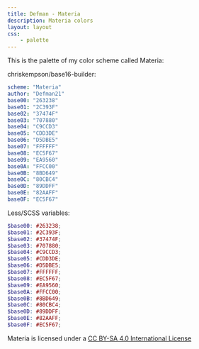 ```yaml
---
title: Defman - Materia
description: Materia colors
layout: layout
css:
    - palette
---
```

This is the palette of my color scheme called Materia:
<div id="palette">
    <div class="color" id="color-01"></div>
    <div class="color" id="color-02"></div>
    <div class="color" id="color-03"></div>
    <div class="color" id="color-04"></div>
    <div class="color" id="color-05"></div>
    <div class="color" id="color-06"></div>
    <div class="color" id="color-07"></div>
    <div class="color" id="color-08"></div>
</div>
<i class="fa fa-github"></i> chriskempson/base16-builder:

```yml
scheme: "Materia"
author: "Defman21"
base00: "263238"
base01: "2C393F"
base02: "37474F"
base03: "707880"
base04: "C9CCD3"
base05: "CDD3DE"
base06: "D5DBE5"
base07: "FFFFFF"
base08: "EC5F67"
base09: "EA9560"
base0A: "FFCC00"
base0B: "8BD649"
base0C: "80CBC4"
base0D: "89DDFF"
base0E: "82AAFF"
base0F: "EC5F67"
```

Less/SCSS variables:

```scss
$base00: #263238;
$base01: #2C393F;
$base02: #37474F;
$base03: #707880;
$base04: #C9CCD3;
$base05: #CDD3DE;
$base06: #D5DBE5;
$base07: #FFFFFF;
$base08: #EC5F67;
$base09: #EA9560;
$base0A: #FFCC00;
$base0B: #8BD649;
$base0C: #80CBC4;
$base0D: #89DDFF;
$base0E: #82AAFF;
$base0F: #EC5F67;
```

Materia is licensed under a
[CC BY-SA 4.0 International License](//creativecommons.org/licenses/by-sa/4.0/)
